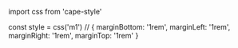 import css from 'cape-style'

const style = css('m1')
// { marginBottom: '1rem', marginLeft: '1rem', marginRight: '1rem', marginTop: '1rem' }
